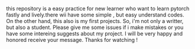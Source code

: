 this repository is a easy practice for new learner who want to learn pytorch fastly and lively.there wii have some simple , but easy 
understand codes. On the other hand, this also is my first projects. So, i'm not only a writter, but also a student. Please give me 
some issues if i make mistakes or you have some intereing suggests about my project. I will be very happy and honored receive your 
message.
Thanks for watching !
